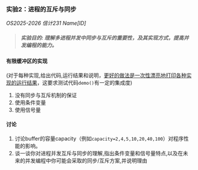 ### 实验2：进程的互斥与同步
*OS2025-2026 信计231 Name[ID]*
> ##### 实验目的: 理解多进程并发中同步与互斥的重要性，及其实现方式，提高并发编程的能力。
> 
#### 有限缓冲区的实现
(对于每种实现,给出代码,运行结果和说明，<u>更好的做法是一次性漂亮地打印各种实现的运行结果</u>，这要求测试代码`demo()`有一定的集成度)
1. 没有同步与互斥机制的保证
2. 使用条件变量
3. 使用信号量

#### 讨论
1. 讨论buffer的容量capacity（例如`capacity=2,4,5,10,20,40,100`）对程序性能的影响。
2. 谈一谈你对进程并发互斥与同步的理解,指出条件变量和信号量特点,以及在未来的并发编程中你可能会采取的同步/互斥方案,并说明理由
